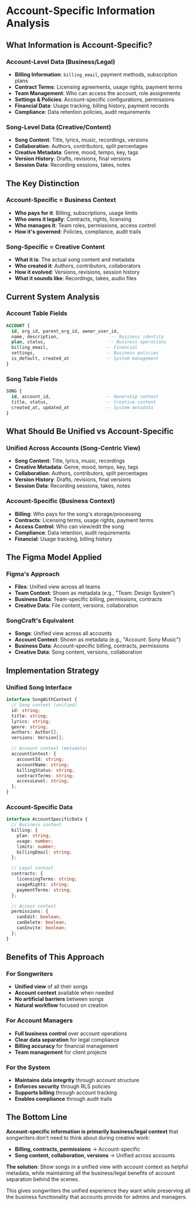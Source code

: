 # Account-Specific Information Analysis

## What Information is Account-Specific?

### **Account-Level Data (Business/Legal)**

- **Billing Information**: `billing_email`, payment methods, subscription plans
- **Contract Terms**: Licensing agreements, usage rights, payment terms
- **Team Management**: Who can access the account, role assignments
- **Settings & Policies**: Account-specific configurations, permissions
- **Financial Data**: Usage tracking, billing history, payment records
- **Compliance**: Data retention policies, audit requirements

### **Song-Level Data (Creative/Content)**

- **Song Content**: Title, lyrics, music, recordings, versions
- **Collaboration**: Authors, contributors, split percentages
- **Creative Metadata**: Genre, mood, tempo, key, tags
- **Version History**: Drafts, revisions, final versions
- **Session Data**: Recording sessions, takes, notes

## The Key Distinction

### **Account-Specific = Business Context**

- **Who pays for it**: Billing, subscriptions, usage limits
- **Who owns it legally**: Contracts, rights, licensing
- **Who manages it**: Team roles, permissions, access control
- **How it's governed**: Policies, compliance, audit trails

### **Song-Specific = Creative Content**

- **What it is**: The actual song content and metadata
- **Who created it**: Authors, contributors, collaborators
- **How it evolved**: Versions, revisions, session history
- **What it sounds like**: Recordings, takes, audio files

## Current System Analysis

### **Account Table Fields**

```sql
ACCOUNT {
  id, org_id, parent_org_id, owner_user_id,
  name, description,                    -- Business identity
  plan, status,                        -- Business operations
  billing_email,                      -- Financial
  settings,                           -- Business policies
  is_default, created_at              -- System management
}
```

### **Song Table Fields**

```sql
SONG {
  id, account_id,                     -- Ownership context
  title, status,                      -- Creative content
  created_at, updated_at              -- System metadata
}
```

## What Should Be Unified vs Account-Specific

### **Unified Across Accounts (Song-Centric View)**

- **Song Content**: Title, lyrics, music, recordings
- **Creative Metadata**: Genre, mood, tempo, key, tags
- **Collaboration**: Authors, contributors, split percentages
- **Version History**: Drafts, revisions, final versions
- **Session Data**: Recording sessions, takes, notes

### **Account-Specific (Business Context)**

- **Billing**: Who pays for the song's storage/processing
- **Contracts**: Licensing terms, usage rights, payment terms
- **Access Control**: Who can view/edit the song
- **Compliance**: Data retention, audit requirements
- **Financial**: Usage tracking, billing history

## The Figma Model Applied

### **Figma's Approach**

- **Files**: Unified view across all teams
- **Team Context**: Shown as metadata (e.g., "Team: Design System")
- **Business Data**: Team-specific billing, permissions, contracts
- **Creative Data**: File content, versions, collaboration

### **SongCraft's Equivalent**

- **Songs**: Unified view across all accounts
- **Account Context**: Shown as metadata (e.g., "Account: Sony Music")
- **Business Data**: Account-specific billing, contracts, permissions
- **Creative Data**: Song content, versions, collaboration

## Implementation Strategy

### **Unified Song Interface**

```typescript
interface SongWithContext {
  // Song content (unified)
  id: string;
  title: string;
  lyrics: string;
  genre: string;
  authors: Author[];
  versions: Version[];

  // Account context (metadata)
  accountContext: {
    accountId: string;
    accountName: string;
    billingStatus: string;
    contractTerms: string;
    accessLevel: string;
  };
}
```

### **Account-Specific Data**

```typescript
interface AccountSpecificData {
  // Business context
  billing: {
    plan: string;
    usage: number;
    limits: number;
    billingEmail: string;
  };

  // Legal context
  contracts: {
    licensingTerms: string;
    usageRights: string;
    paymentTerms: string;
  };

  // Access context
  permissions: {
    canEdit: boolean;
    canDelete: boolean;
    canInvite: boolean;
  };
}
```

## Benefits of This Approach

### **For Songwriters**

- **Unified view** of all their songs
- **Account context** available when needed
- **No artificial barriers** between songs
- **Natural workflow** focused on creation

### **For Account Managers**

- **Full business control** over account operations
- **Clear data separation** for legal compliance
- **Billing accuracy** for financial management
- **Team management** for client projects

### **For the System**

- **Maintains data integrity** through account structure
- **Enforces security** through RLS policies
- **Supports billing** through account tracking
- **Enables compliance** through audit trails

## The Bottom Line

**Account-specific information is primarily business/legal context** that songwriters don't need to think about during creative work:

- **Billing, contracts, permissions** → Account-specific
- **Song content, collaboration, versions** → Unified across accounts

**The solution**: Show songs in a unified view with account context as helpful metadata, while maintaining all the business/legal benefits of account separation behind the scenes.

This gives songwriters the unified experience they want while preserving all the business functionality that accounts provide for admins and managers.
